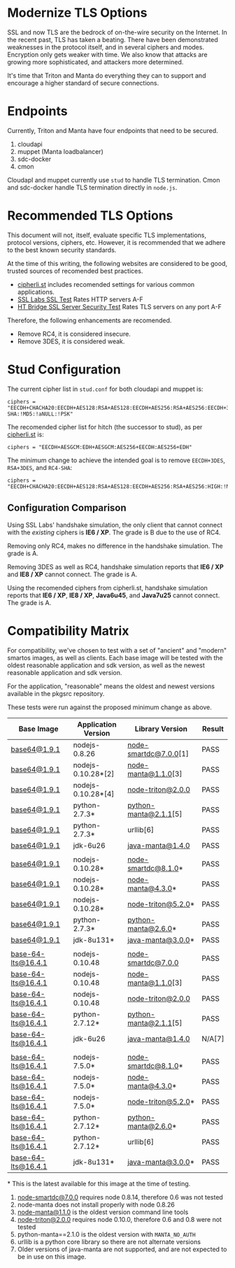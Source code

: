 # Modernize TLS Options

SSL and now TLS are the bedrock of on-the-wire security on the Internet. In the
recent past, TLS has taken a beating. There have been demonstrated weaknesses
in the protocol itself, and in several ciphers and modes. Encryption only gets
weaker with time. We also know that attacks are growing more sophisticated, and
attackers more determined.

It's time that Triton and Manta do everything they can to support and encourage
a higher standard of secure connections.

# Endpoints

Currently, Triton and Manta have four endpoints that need to be secured.

1. cloudapi
1. muppet (Manta loadbalancer)
1. sdc-docker
1. cmon

CloudapI and muppet currently use `stud` to handle TLS termination. Cmon and
sdc-docker handle TLS termination directly in `node.js`.

# Recommended TLS Options

This document will not, itself, evaluate specific TLS implementations, protocol
versions, ciphers, etc. However, it is recommended that we adhere to the best
known security standards.

At the time of this writing, the following websites are considered to be good,
trusted sources of recomended best practices.

* [cipherli.st](https://cipherli.st) includes recomended settings for various
common applications.
* [SSL Labs SSL Test](https://ssllabs.com/ssltest) Rates HTTP servers A-F
* [HT Bridge SSL Server Security Test](https://www.htbridge.com/ssl/) Rates TLS
servers on any port A-F

Therefore, the following enhancements are recomended.

* Remove RC4, it is considered insecure.
* Remove 3DES, it is considered weak.

# Stud Configuration

The current cipher list in `stud.conf` for both cloudapi and muppet is:

    ciphers = "EECDH+CHACHA20:EECDH+AES128:RSA+AES128:EECDH+AES256:RSA+AES256:EECDH+3DES:RSA+3DES:HIGH:RC4-SHA:!MD5:!aNULL:!PSK"

The recomended cipher list for hitch (the successor to stud), as per
[cipherli.st](https://cipherli.st) is:

    ciphers = "EECDH+AESGCM:EDH+AESGCM:AES256+EECDH:AES256+EDH"

The minimum change to achieve the intended goal is to remove `EECDH+3DES`,
`RSA+3DES`, and `RC4-SHA`:

    ciphers = "EECDH+CHACHA20:EECDH+AES128:RSA+AES128:EECDH+AES256:RSA+AES256:HIGH:!MD5:!aNULL:!PSK"

## Configuration Comparison

Using SSL Labs' handshake simulation, the only client that cannot connect with
the *existing* ciphers is **IE6 / XP**. The grade is B due to the use of RC4.

Removing only RC4, makes no difference in the handshake simulation. The grade
is A.

Removing 3DES as well as RC4, handshake simulation reports that **IE6 / XP**
and **IE8 / XP** cannot connect. The grade is A.

Using the recomended ciphers from cipherli.st, handshake simulation reports
that **IE6 / XP**, **IE8 / XP**, **Java6u45**, and **Java7u25** cannot connect.
The grade is A.

# Compatibility Matrix

For compatibility, we've chosen to test with a set of "ancient" and "modern"
smartos images, as well as clients. Each base image will be tested with the
oldest reasonable application and sdk version, as well as the newest reasonable
application and sdk version.

For the application, "reasonable" means the oldest and newest versions
available in the pkgsrc repository.

These tests were run against the proposed minimum change as above.

| Base Image         | Application Version | Library Version       | Result |
| ------------------ | ------------------- | --------------------- | ------ |
| base64@1.9.1       | nodejs-0.8.26       | node-smartdc@7.0.0[1] | PASS   |
| base64@1.9.1       | nodejs-0.10.28\*[2] | node-manta@1.1.0[3]   | PASS   |
| base64@1.9.1       | nodejs-0.10.28\*[4] | node-triton@2.0.0     | PASS   |
| base64@1.9.1       | python-2.7.3\*      | python-manta@2.1.1[5] | PASS   |
| base64@1.9.1       | python-2.7.3\*      | urllib[6]             | PASS   |
| base64@1.9.1       | jdk-6u26            | java-manta@1.4.0      | PASS   |
| | | | |
| base64@1.9.1       | nodejs-0.10.28\*    | node-smartdc@8.1.0\*  | PASS   |
| base64@1.9.1       | nodejs-0.10.28\*    | node-manta@4.3.0\*    | PASS   |
| base64@1.9.1       | nodejs-0.10.28\*    | node-triton@5.2.0\*   | PASS   |
| base64@1.9.1       | python-2.7.3\*      | python-manta@2.6.0\*  | PASS   |
| base64@1.9.1       | jdk-8u131\*         | java-manta@3.0.0\*    | PASS   |
| | | | |
| base-64-lts@16.4.1 | nodejs-0.10.48      | node-smartdc@7.0.0    | PASS   |
| base-64-lts@16.4.1 | nodejs-0.10.48      | node-manta@1.1.0[3]   | PASS   |
| base-64-lts@16.4.1 | nodejs-0.10.48      | node-triton@2.0.0     | PASS   |
| base-64-lts@16.4.1 | python-2.7.12\*     | python-manta@2.1.1[5] | PASS   |
| base-64-lts@16.4.1 | jdk-6u26            | java-manta@1.4.0      | N/A[7] |
| | | | |
| base-64-lts@16.4.1 | nodejs-7.5.0\*      | node-smartdc@8.1.0\*  | PASS   |
| base-64-lts@16.4.1 | nodejs-7.5.0\*      | node-manta@4.3.0\*    | PASS   |
| base-64-lts@16.4.1 | nodejs-7.5.0\*      | node-triton@5.2.0\*   | PASS   |
| base-64-lts@16.4.1 | python-2.7.12\*     | python-manta@2.6.0\*  | PASS   |
| base-64-lts@16.4.1 | python-2.7.12\*     | urllib[6]             | PASS   |
| base-64-lts@16.4.1 | jdk-8u131\*         | java-manta@3.0.0\*    | PASS   |


\* This is the latest available for this image at the time of testing.

1. node-smartdc@7.0.0 requires node 0.8.14, therefore 0.6 was not tested
1. node-manta does not install properly with node 0.8.26
1. node-manta@1.1.0 is the oldest version command line tools
1. node-triton@2.0.0 requires node 0.10.0, therefore 0.6 and 0.8 were not tested
1. python-manta==2.1.0 is the oldest version with `MANTA_NO_AUTH`
1. urllib is a python core library so there are not alternate versions
1. Older versions of java-manta are not supported, and are not expected to be in use on this image.
